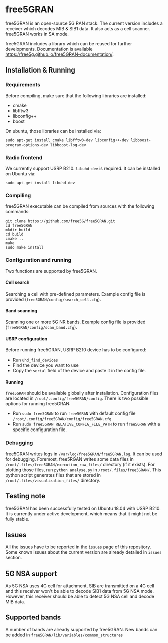 # free5GRAN

free5GRAN is an open-source 5G RAN stack. The current version includes a receiver which decodes MIB & SIB1 data. It also acts as a cell scanner. free5GRAN works in SA mode.

free5GRAN includes a library which can be reused for further developments. Documentation is available https://free5g.github.io/free5GRAN-documentation/.

## Installation & Running

### Requirements
Before compiling, make sure that the following libraries are installed:
* cmake
* libfftw3
* libconfig++
* boost

On ubuntu, those libraries can be installed via:
```
sudo apt-get install cmake libfftw3-dev libconfig++-dev libboost-program-options-dev libboost-log-dev
```

### Radio frontend

We currently support USRP B210. `libuhd-dev` is required. It can be installed on Ubuntu via:
```
sudo apt-get install libuhd-dev
```

### Compiling

free5GRAN executable can be compiled from sources with the following commands:
```
git clone https://github.com/free5G/free5GRAN.git
cd free5GRAN
mkdir build
cd build
cmake ..
make
sudo make install
```

### Configuration and running

Two functions are supported by free5GRAN.

#### Cell search
Searching a cell with pre-defined parameters. Example config file is provided (`free5GRAN/config/search_cell.cfg`).

#### Band scanning
Scanning one or more 5G NR bands. Example config file is provided (`free5GRAN/config/scan_band.cfg`).

#### USRP configuration
Before running free5GRAN, USRP B210 device has to be configured:
* Run `uhd_find_devices`
* Find the device you want to use
* Copy the `serial` field of the device and paste it in the config file.


#### Running

`free5GRAN` should be available globally after installation. Configuration files are located in `/root/.config/free5GRAN/config`. There is two possible options for running free5GRAN:
* Run `sudo free5GRAN` to run `free5GRAN` with default config file `/root/.config/free5GRAN/config/free5GRAN.cfg`.
* Run `sudo free5GRAN RELATIVE_CONFIG_FILE_PATH` to run `free5GRAN` with a specific configuration file.

### Debugging

free5GRAN writes logs in `/var/log/free5GRAN/free5GRAN.log`. It can be used for debugging. Foremost, free5RGAN writes some data files in `/root/.files/free5GRAN/execution_raw_files/` directory (if it exists). For plotting those files, run `python analyse.py` in `/root/.files/free5GRAN/`. This python script generates files that are stored in `/root/.files/visualization_files/` directory.

## Testing note 

free5GRAN has been successfully tested on Ubuntu 18.04 with USRP B210. It is currently under active development, which means that it might not be fully stable. 

## Issues

All the issues have to be reported in the `issues` page of this repository. Some known issues about the current version are already detailed in `issues` section.

## 5G NSA support

As 5G NSA uses 4G cell for attachment, SIB are transmitted on a 4G cell and this receiver won't be able to decode SIB1 data from 5G NSA mode. However, this receiver should be able to detect 5G NSA cell and decode MIB data.

## Supported bands

A number of bands are already supported by free5GRAN. New bands can be added in `free5GRAN/lib/variables/common_structures`
